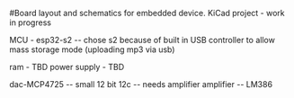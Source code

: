 #Board layout and schematics for embedded device. 
KiCad project - work in progress

MCU - esp32-s2 -- chose s2 because of built in USB controller to allow mass storage mode (uploading mp3 via usb)

ram - TBD
power supply - TBD

dac-MCP4725 -- small 12 bit 12c -- needs amplifier
amplifier -- LM386

